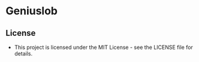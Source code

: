 # Geniuslob


## License

- This project is licensed under the MIT License - see the LICENSE file for details.
